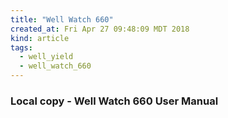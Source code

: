 ```yaml
---
title: "Well Watch 660"
created_at: Fri Apr 27 09:48:09 MDT 2018
kind: article
tags:
  - well_yield
  - well_watch_660
---
```


<h3>
  Local copy - Well Watch 660 User Manual
  <a href="/assets/pdf/well-watch-660-user-manual.pdf" target="_blank"></a>
</h3>

<!--
html boilerplate
<a href="" target="_blank"></a>
<a name=""></a>
<img src="" width="400px">
<ul>
  <li></li>
</ul>
<pre>
</pre>
<p style="margin-bottom: 2em;"></p>
<hr style="border: 0; height: 3px; background: #333; background-image: linear-gradient(to right, #ccc, #333, #ccc);">
<pre><code>
</code></pre>
<math xmlns='http://www.w3.org/1998/Math/MathML' display='block'>
</math>
-->
